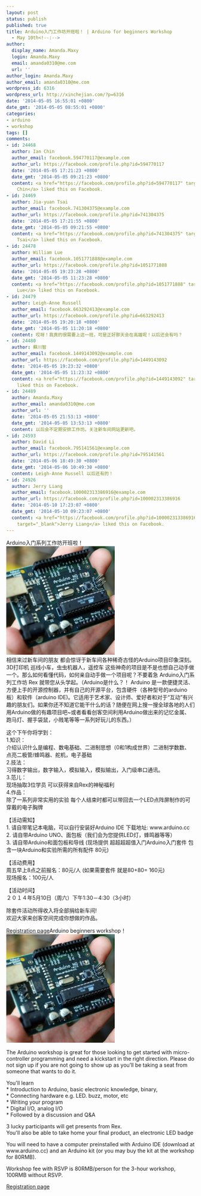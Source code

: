 ```yaml
---
layout: post
status: publish
published: true
title: Arduino入门工作坊开班啦！ | Arduino for beginners Workshop
  - May 10th<!--:-->
author:
  display_name: Amanda.Maxy
  login: Amanda.Maxy
  email: amanda0310@me.com
  url: ''
author_login: Amanda.Maxy
author_email: amanda0310@me.com
wordpress_id: 6316
wordpress_url: http://xinchejian.com/?p=6316
date: '2014-05-05 16:55:01 +0800'
date_gmt: '2014-05-05 08:55:01 +0800'
categories:
- arduino
- workshop
tags: []
comments:
- id: 24468
  author: Ian Chin
  author_email: facebook.594770117@example.com
  author_url: https://facebook.com/profile.php?id=594770117
  date: '2014-05-05 17:21:23 +0800'
  date_gmt: '2014-05-05 09:21:23 +0800'
  content: <a href="https://facebook.com/profile.php?id=594770117" target="_blank">Ian
    Chin</a> liked this on Facebook.
- id: 24469
  author: Jia-yuan Tsai
  author_email: facebook.741304375@example.com
  author_url: https://facebook.com/profile.php?id=741304375
  date: '2014-05-05 17:21:55 +0800'
  date_gmt: '2014-05-05 09:21:55 +0800'
  content: <a href="https://facebook.com/profile.php?id=741304375" target="_blank">Jia-yuan
    Tsai</a> liked this on Facebook.
- id: 24478
  author: William Lue
  author_email: facebook.1051771888@example.com
  author_url: https://facebook.com/profile.php?id=1051771888
  date: '2014-05-05 19:23:28 +0800'
  date_gmt: '2014-05-05 11:23:28 +0800'
  content: <a href="https://facebook.com/profile.php?id=1051771888" target="_blank">William
    Lue</a> liked this on Facebook.
- id: 24479
  author: Leigh-Anne Russell
  author_email: facebook.663292413@example.com
  author_url: https://facebook.com/profile.php?id=663292413
  date: '2014-05-05 19:20:18 +0800'
  date_gmt: '2014-05-05 11:20:18 +0800'
  content: 哎呀！我真的很需要上这一班，可是正好那天会在高雄呢！以后还会有吗？
- id: 24480
  author: 蘇川智
  author_email: facebook.1449143092@example.com
  author_url: https://facebook.com/profile.php?id=1449143092
  date: '2014-05-05 19:23:32 +0800'
  date_gmt: '2014-05-05 11:23:32 +0800'
  content: <a href="https://facebook.com/profile.php?id=1449143092" target="_blank">蘇川智</a>
    liked this on Facebook.
- id: 24489
  author: Amanda.Maxy
  author_email: amanda0310@me.com
  author_url: ''
  date: '2014-05-05 21:53:13 +0800'
  date_gmt: '2014-05-05 13:53:13 +0800'
  content: 以后会不定期安排工作坊。关注新车间网站更新吧。
- id: 24593
  author: David Li
  author_email: facebook.795141561@example.com
  author_url: https://facebook.com/profile.php?id=795141561
  date: '2014-05-06 18:49:30 +0800'
  date_gmt: '2014-05-06 10:49:30 +0800'
  content: Leigh-Anne Russell 以后还有的！
- id: 24926
  author: Jerry Liang
  author_email: facebook.100002313386916@example.com
  author_url: https://facebook.com/profile.php?id=100002313386916
  date: '2014-05-10 17:23:07 +0800'
  date_gmt: '2014-05-10 09:23:07 +0800'
  content: <a href="https://facebook.com/profile.php?id=100002313386916"
    target="_blank">Jerry Liang</a> liked this on Facebook.
---
```

<p><!--:zh-->Arduino入门系列工作坊开班啦！<br />
<a href="/uploads/2013/11/arduino.jpg"><img src="/uploads/2013/11/arduino-290x290.jpg" alt="arduino" width="290" height="290" class="aligncenter size-thumbnail wp-image-6070" /></a><br />
相信来过新车间的朋友 都会惊讶于新车间各种稀奇古怪的Arduino项目印象深刻。3D打印机 巡线小车，虫虫机器人，遥控车 这些神奇的项目是不是也想自己动手做一个。那么如何看懂代码，如何亲自动手做一个项目呢？不要着急 Arduino入门系列工作坊 Rex 就带您从头学起。（Arduino是什么？！ Arduino 是一款便捷灵活、方便上手的开源控制器，并有自己的开源平台，包含硬件（各种型号的arduino板）和软件（arduino IDE)。它适用于艺术家、设计师、爱好者和对于&ldquo;互动&rdquo;有兴趣的朋友们。如果你还不知道它能干什么的话？随便在网上搜一搜全球各地的人们用Arduino做的有趣项目吧~或者看看创客空间利用Arduino做出来的记忆金属、跑马灯、握手袋鼠，小贱笔等等一系列好玩儿的东西。）</p>
<p>这个下午你将学到：<br />
1.知识：<br />
介绍认识什么是编程、数电基础、二进制思想（0和1构成世界）二进制学数数、点亮二极管/蜂鸣器、舵机，电子基础<br />
2.技法：<br />
习得数字输出，数字输入，模拟输入，模拟输出，入门级串口通讯。<br />
3.范儿：<br />
现场抽取3位学员 可以获得来自Rex的神秘福利<br />
4.作品：<br />
除了一系列非常实用的实验 每个人结束时都可以带回去一个LED点阵屏制作的可穿戴的电子胸牌</p>
<p>【活动需知】<br />
1. 请自带笔记本电脑，可以自行安装好Arduino IDE 下载地址:&nbsp;www.arduino.cc<br />
2. 请自带Arduino UNO、面包板（我们会为您提供LED灯，蜂鸣器等等）<br />
3. 请自带Arduino和面包板和导线 (现场提供 超超超超值入门Arduino入门套件 包含一块Arduino和实验所需的所有配件 80元)</p>
<p>【活动费用】<br />
周五早上8点之前报名：80元/人 (如果需要套件 就是80+80= 160元)<br />
现场报名：100元/人</p>
<p>【活动时间】<br />
２０１４年5月10日（周六）下午1:30－4:30（3小时）	</p>
<p>除套件活动所得收入将全部捐给新车间!<br />
欢迎大家来创客空间完成你想做的作品。</p>
<p><a href="http://xinchejian.com/event2/upcoming-workshop/?ee=219">Registration page</a><!--:--><!--:en-->Arduino beginners workshop！<br />
<a href="/uploads/2013/11/arduino.jpg"><img src="/uploads/2013/11/arduino-290x290.jpg" alt="arduino" width="290" height="290" class="aligncenter size-thumbnail wp-image-6070" /></a></p>
<p>The Arduino workshop is great for those looking to get started with micro-controller programming and need a kickstart in the right direction. Please do not sign up if you are not going to show up as you&rsquo;ll be taking a seat from someone that wants to do it. </p>
<p>You'll learn<br />
* Introduction to Arduino, basic electronic knowledge, binary,<br />
* Connecting hardware e.g. LED. buzz, motor, etc<br />
* Writing your program<br />
* Digital I/O, analog I/O<br />
* Followed by a discussion and Q&A</p>
<p>3 lucky participants will get presents from Rex.<br />
You'll also be able to take home your final product, an electronic LED badge </p>
<p>You will need to have a computer preinstalled with Arduino IDE (download at www.arduino.cc) and an Arduino kit (or you may buy the kit at the workshop for 80RMB). </p>
<p>Workshop fee with RSVP is 80RMB/person for the 3-hour workshop, 100RMB without RSVP.</p>
<p><a href="http://xinchejian.com/event2/upcoming-workshop/?ee=219">Registration page</a><!--:--></p>
